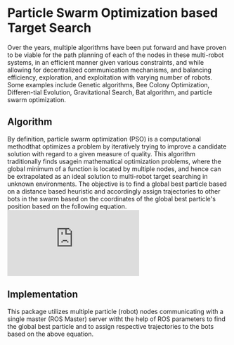 # Particle Swarm Optimization based Target Search
Over the years, multiple algorithms have been put forward and have proven to be viable for the path planning of each of the nodes in these multi-robot systems, in an efficient manner given various constraints, and while allowing for decentralized communication mechanisms, and balancing efficiency, exploration, and exploitation with varying number of robots. Some examples include Genetic algorithms, Bee Colony Optimization, Differen-tial Evolution, Gravitational Search, Bat algorithm, and particle swarm optimization.

## Algorithm 
By definition, particle swarm optimization (PSO) is a computational methodthat optimizes a problem by iteratively trying to improve a candidate solution
with regard to a given measure of quality. This algorithm traditionally finds usagein mathematical optimization problems, where the global minimum of a function is located by multiple nodes, and hence can be extrapolated as an ideal solution to multi-robot target searching in unknown environments. 
The objective is to find a global best particle based on a distance based heuristic and accordingly assign trajectories to other bots in the swarm based on the coordinates of the global best particle's position based on the following equation.
![equation](http://www.sciweavers.org/tex2img.php?eq=v_i%5E%7Bt%2B1%7D%3Dwv_i%5Et%2Bc_1r_1%28pB_i%5Et-x_i%5Et%29%2Bc_2r_2%28gB_i%5Et-x_i%5Et%29&bc=Black&fc=White&im=jpg&fs=12&ff=arev&edit=0)

## Implementation
This package utilizes multiple particle (robot) nodes communicating with a single master (ROS Master) server witht the help of ROS parameters to find the global best particle and to assign respective trajectories to the bots based on the above equation.
